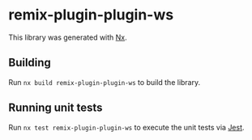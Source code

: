 # remix-plugin-plugin-ws

This library was generated with [Nx](https://nx.dev).

## Building

Run `nx build remix-plugin-plugin-ws` to build the library.

## Running unit tests

Run `nx test remix-plugin-plugin-ws` to execute the unit tests via [Jest](https://jestjs.io).
